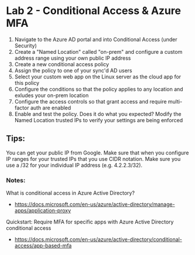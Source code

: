 # Lab 2 - Conditional Access & Azure MFA

1. Navigate to the Azure AD portal and into Conditional Access (under Security)
2. Create a "Named Location" called "on-prem" and configure a custom address range using your own public IP address
2. Create a new conditional access policy
3. Assign the policy to one of your sync'd AD users
4. Select your custom web app on the Linux server as the cloud app for this policy
5. Configure the conditions so that the policy applies to any location and exludes your on-prem location
6. Configure the access controls so that grant access and require multi-factor auth are enabled
7. Enable and test the policy. Does it do what you expected? Modify the Named Location trusted IPs to verify your settings are being enforced

## Tips:

You can get your public IP from Google. Make sure that when you configure IP ranges for your trusted IPs that you use CIDR notation. Make sure you use a /32 for your individual IP address (e.g. 4.2.2.3/32).

### Notes:

What is conditional access in Azure Active Directory?
* https://docs.microsoft.com/en-us/azure/active-directory/manage-apps/application-proxy

Quickstart: Require MFA for specific apps with Azure Active Directory conditional access
* https://docs.microsoft.com/en-us/azure/active-directory/conditional-access/app-based-mfa
